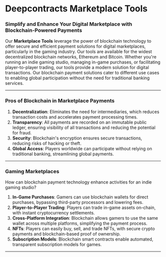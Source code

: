 # Deepcontracts Marketplace Tools
### Simplify and Enhance Your Digital Marketplace with Blockchain-Powered Payments

Our **Marketplace Tools** leverage the power of blockchain technology to offer secure and efficient payment solutions for digital marketplaces, particularly in the gaming industry.
Our tools are available for the widest decentralized blockchain networks, Ethereum and Bitcoin.
Whether you're running an indie gaming studio, managing in-game purchases, or facilitating player-to-player trading, our tools provide a modern solution for digital transactions.
Our blockchain payment solutions cater to different use cases to enabling global participation without the need for traditional banking services.

---

### **Pros of Blockchain in Marketplace Payments**

1. **Decentralization**: Eliminates the need for intermediaries, which reduces transaction costs and accelerates payment processing times.
2. **Transparency**: All payments are recorded on an immutable public ledger, ensuring visibility of all transactions and reducing the potential for fraud.
3. **Security**: Blockchain's encryption ensures secure transactions, reducing risks of hacking or theft.
4. **Global Access**: Players worldwide can participate without relying on traditional banking, streamlining global payments.

---

### **Gaming Marketplaces**

How can blockchain payment technology enhance activities for an indie gaming studio?

1. **In-Game Purchases**: Gamers can use blockchain wallets for direct purchases, bypassing third-party processors and lowering fees.
2. **Player-to-Player Trading**: Players can trade in-game assets on-chain, with instant cryptocurrency settlements.
3. **Cross-Platform Integration**: Blockchain allows gamers to use the same wallet across multiple platforms, simplifying the payment process.
4. **NFTs**: Players can easily buy, sell, and trade NFTs, with secure crypto payments and blockchain-based proof of ownership.
5. **Subscription Models**: Blockchain smart contracts enable automated, transparent subscription models for games.

---
